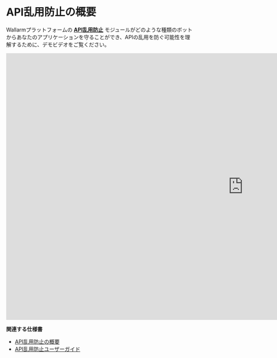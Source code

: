# API乱用防止の概要

Wallarmプラットフォームの [**API乱用防止**](../api-abuse-prevention/overview.md) モジュールがどのような種類のボットからあなたのアプリケーションを守ることができ、APIの乱用を防ぐ可能性を理解するために、デモビデオをご覧ください。

<div class="video-wrapper">
  <iframe width="1280" height="720" src="https://www.youtube.com/embed/FRxpPqmVziY" frameborder="0" allow="accelerometer; autoplay; encrypted-media; gyroscope; picture-in-picture" allowfullscreen></iframe>
</div>

**関連する仕様書**

* [API乱用防止の概要](../api-abuse-prevention/overview.md)
* [API乱用防止ユーザーガイド](../api-abuse-prevention/setup.md)